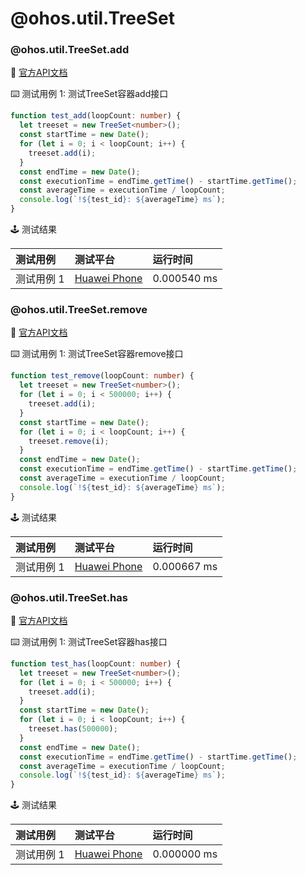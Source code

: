 # @ohos.util.TreeSet
### @ohos.util.TreeSet.add

:book: [官方API文档](https://developer.harmonyos.com/cn/docs/documentation/doc-references-V3/js-apis-treeset-0000001478061981-V3#ZH-CN_TOPIC_0000001574248293__add)

:keyboard: 测试用例 1: 测试TreeSet容器add接口 

```typescript
function test_add(loopCount: number) {
  let treeset = new TreeSet<number>();
  const startTime = new Date();
  for (let i = 0; i < loopCount; i++) {
    treeset.add(i);
  }
  const endTime = new Date();
  const executionTime = endTime.getTime() - startTime.getTime();
  const averageTime = executionTime / loopCount;
  console.log(`!${test_id}: ${averageTime} ms`);
}
```
:joystick: 测试结果

| 测试用例   | 测试平台           | 运行时间        |
|:-------|:---------------|:------------|
| 测试用例 1 | [Huawei Phone] | 0.000540 ms |

### @ohos.util.TreeSet.remove

:book: [官方API文档](https://developer.harmonyos.com/cn/docs/documentation/doc-references-V3/js-apis-treeset-0000001478061981-V3#ZH-CN_TOPIC_0000001574248293__remove)

:keyboard: 测试用例 1: 测试TreeSet容器remove接口 

```typescript
function test_remove(loopCount: number) {
  let treeset = new TreeSet<number>();
  for (let i = 0; i < 500000; i++) {
    treeset.add(i);
  }
  const startTime = new Date();
  for (let i = 0; i < loopCount; i++) {
    treeset.remove(i);
  }
  const endTime = new Date();
  const executionTime = endTime.getTime() - startTime.getTime();
  const averageTime = executionTime / loopCount;
  console.log(`!${test_id}: ${averageTime} ms`);
}
```
:joystick: 测试结果

| 测试用例   | 测试平台           | 运行时间        |
|:-------|:---------------|:------------|
| 测试用例 1 | [Huawei Phone] | 0.000667 ms |

### @ohos.util.TreeSet.has

:book: [官方API文档](https://developer.harmonyos.com/cn/docs/documentation/doc-references-V3/js-apis-treeset-0000001478061981-V3#ZH-CN_TOPIC_0000001574248293__has)

:keyboard: 测试用例 1: 测试TreeSet容器has接口 

```typescript
function test_has(loopCount: number) {
  let treeset = new TreeSet<number>();
  for (let i = 0; i < 500000; i++) {
    treeset.add(i);
  }
  const startTime = new Date();
  for (let i = 0; i < loopCount; i++) {
    treeset.has(500000);
  }
  const endTime = new Date();
  const executionTime = endTime.getTime() - startTime.getTime();
  const averageTime = executionTime / loopCount;
  console.log(`!${test_id}: ${averageTime} ms`);
}
```
:joystick: 测试结果

| 测试用例   | 测试平台           | 运行时间        |
|:-------|:---------------|:------------|
| 测试用例 1 | [Huawei Phone] | 0.000000 ms |

[Huawei Phone]: ../../device/#huawei-phone
[Huawei Watch]: ../../device/#huawei-watch
[node]: ../../device/#typescript